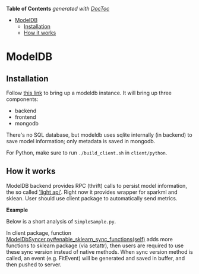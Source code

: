 <!-- START doctoc generated TOC please keep comment here to allow auto update -->
<!-- DON'T EDIT THIS SECTION, INSTEAD RE-RUN doctoc TO UPDATE -->
**Table of Contents**  *generated with [DocToc](https://github.com/thlorenz/doctoc)*

- [ModelDB](#modeldb)
  - [Installation](#installation)
  - [How it works](#how-it-works)

<!-- END doctoc generated TOC please keep comment here to allow auto update -->

# ModelDB

## Installation

Follow [this link](https://github.com/mitdbg/modeldb/tree/910efb4df8304bb05ae4defce9bd55c53f26a759/dockerbuild)
to bring up a modeldb instance. It will bring up three components:
- backend
- frontend
- mongodb

There's no SQL database, but modeldb uses sqlite internally (in backend) to save
model information; only metadata is saved in mongodb.

For Python, make sure to run `./build_client.sh` in `client/python`.

## How it works

ModelDB backend provides RPC (thrift) calls to persist model information, the so
called ['light api'](https://github.com/mitdbg/modeldb/blob/910efb4df8304bb05ae4defce9bd55c53f26a759/client/python/light_api.md).
Right now it provides wrapper for sparkml and sklean. User should use client package
to automatically send metrics.

**Example**

Below is a short analysis of `SimpleSample.py`.

In client package, function [ModelDbSyncer.py#enable_sklearn_sync_functions(self)](https://github.com/mitdbg/modeldb/blob/910efb4df8304bb05ae4defce9bd55c53f26a759/client/python/modeldb/sklearn_native/ModelDbSyncer.py#L415)
adds more functions to sklearn package (via setattr), then users are required to
use these sync version instead of native methods. When sync version method is called,
an event (e.g. FitEvent) will be generated and saved in buffer, and then pushed to
server.

